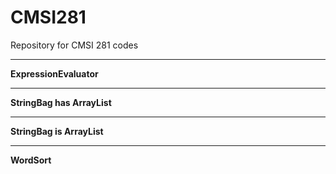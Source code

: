 CMSI281
=======

Repository for CMSI 281 codes

-------

**ExpressionEvaluator**

-------

**StringBag has ArrayList**

-------

**StringBag is ArrayList**

-------

**WordSort**
